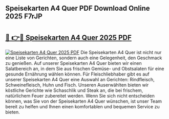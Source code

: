 ## Speisekarten A4 Quer PDF Download Online 2025 F7rJP

# <h2><a href="http://gccyc5.nevu.top/?p=Speisekarten+A4+Quer">🔗 👉🔴 Speisekarten A4 Quer 2025 PDF</a></h2>

[![Speisekarten A4 Quer 2025 PDF](https://i.imgur.com/dBaPXMq.png)](http://gccyc5.nevu.top/?p=Speisekarten+A4+Quer)
Die Speisekarten A4 Quer ist nicht nur eine Liste von Gerichten, sondern auch eine Gelegenheit, den Geschmack zu genießen. Auf unserer Speisekarten A4 Quer bieten wir einen Salatbereich an, in dem Sie aus frischen Gemüse- und Obstsalaten für eine gesunde Ernährung wählen können. Für Fleischliebhaber gibt es auf unserer Speisekarten A4 Quer eine Auswahl an Gerichten: Rindfleisch, Schweinefleisch, Huhn und Fisch. Unseren Auserwählten bieten wir köstliche Gerichte wie Schaschlik und Steak an, die bei frischem, natürlichem Feuer zubereitet werden. Wenn Sie sich nicht entscheiden können, was Sie von der Speisekarten A4 Quer wünschen, ist unser Team bereit zu helfen und Ihnen einen komfortablen und bequemen Service zu bieten.
